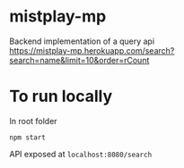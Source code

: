# mistplay-mp
Backend implementation of a query api  
https://mistplay-mp.herokuapp.com/search?search=name&limit=10&order=rCount

# To run locally
In root folder
~~~
npm start
~~~
API exposed at `localhost:8080/search`
